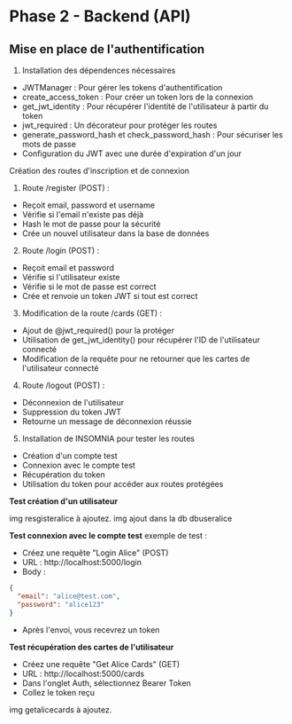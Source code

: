 # Phase 2 - Backend (API)

## Mise en place de l'authentification

1. Installation des dépendences nécessaires

- JWTManager : Pour gérer les tokens d'authentification
- create_access_token : Pour créer un token lors de la connexion
- get_jwt_identity : Pour récupérer l'identité de l'utilisateur à partir du token
- jwt_required : Un décorateur pour protéger les routes
- generate_password_hash et check_password_hash : Pour sécuriser les mots de passe
- Configuration du JWT avec une durée d'expiration d'un jour

Création des routes d'inscription et de connexion

1. Route /register (POST) :

- Reçoit email, password et username
- Vérifie si l'email n'existe pas déjà
- Hash le mot de passe pour la sécurité
- Crée un nouvel utilisateur dans la base de données

2. Route /login (POST) :

- Reçoit email et password
- Vérifie si l'utilisateur existe
- Vérifie si le mot de passe est correct
- Crée et renvoie un token JWT si tout est correct

3. Modification de la route /cards (GET) :

- Ajout de @jwt_required() pour la protéger
- Utilisation de get_jwt_identity() pour récupérer l'ID de l'utilisateur connecté
- Modification de la requête pour ne retourner que les cartes de l'utilisateur connecté

4. Route /logout (POST) :

- Déconnexion de l'utilisateur
- Suppression du token JWT
- Retourne un message de déconnexion réussie

5. Installation de INSOMNIA pour tester les routes

- Création d'un compte test
- Connexion avec le compte test
- Récupération du token
- Utilisation du token pour accéder aux routes protégées

**Test création d'un utilisateur**

img resgisteralice à ajoutez.
img ajout dans la db dbuseralice

**Test connexion avec le compte test**
exemple de test :

- Créez une requête "Login Alice" (POST)
- URL : http://localhost:5000/login
- Body :

```json
{
  "email": "alice@test.com",
  "password": "alice123"
}
```

- Après l'envoi, vous recevrez un token

**Test récupération des cartes de l'utilisateur**

- Créez une requête "Get Alice Cards" (GET)
- URL : http://localhost:5000/cards
- Dans l'onglet Auth, sélectionnez Bearer Token
- Collez le token reçu

img getalicecards à ajoutez.
